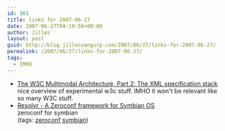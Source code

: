 ```yaml
---
id: 303
title: links for 2007-06-27
date: 2007-06-27T09:19:58+00:00
author: Jilles
layout: post
guid: http://blog.jillesvangurp.com/2007/06/27/links-for-2007-06-27/
permalink: /2007/06/27/links-for-2007-06-27/
tags:
  - IMHO
---
```

<ul class="delicious">
	<li>
		<div class="delicious-link"><a href="http://www.ibm.com/developerworks/web/library/wa-multimodarch2/index.html">The W3C Multimodal Architecture, Part 2: The XML specification stack</a></div>
		<div class="delicious-extended">nice overview of experimental w3c stuff. IMHO it won't be relevant like so many W3C stuff.</div>
	</li>
	<li>
		<div class="delicious-link"><a href="http://www.novelinteractions.com/resolvr/index.html">Resolvr - A Zeroconf framework for Symbian OS</a></div>
		<div class="delicious-extended">zeroconf for symbian</div>
		<div class="delicious-tags">(tags: <a href="http://del.icio.us/jillesvangurp/zeroconf">zeroconf</a> <a href="http://del.icio.us/jillesvangurp/symbian">symbian</a>)</div>
	</li>
</ul>
